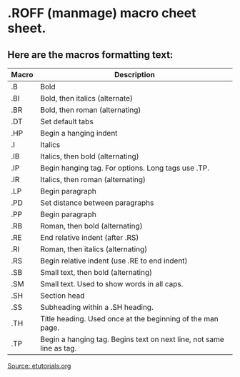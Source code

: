 # .ROFF (manmage) macro cheet sheet.

## Here are the macros formatting text:

|  Macro | Description                                                          |
| ------ | -------------------------------------------------------------------- |
| .B     | Bold                                                                 |
| .BI    | Bold, then italics (alternate)                                       |
| .BR    | Bold, then roman (alternating)                                       |
| .DT    | Set default tabs                                                     |
| .HP    | Begin a hanging indent                                               |
| .I     | Italics                                                              |
| .IB    | Italics, then bold (alternating)                                     |
| .IP    | Begin hanging tag. For options. Long tags use .TP.                   |
| .IR    | Italics, then roman (alternating)                                    |
| .LP    | Begin paragraph                                                      |
| .PD    | Set distance between paragraphs                                      |
| .PP    | Begin paragraph                                                      |
| .RB    | Roman, then bold (alternating)                                       |
| .RE    | End relative indent (after .RS)                                      |
| .RI    | Roman, then italics (alternating)                                    |
| .RS    | Begin relative indent (use .RE to end indent)                        |
| .SB    | Small text, then bold (alternating)                                  |
| .SM    | Small text. Used to show words in all caps.                          |
| .SH    | Section head                                                         |
| .SS    | Subheading within a .SH heading.                                     |
| .TH    | Title heading. Used once at the beginning of the man page.           |
| .TP    | Begin a hanging tag. Begins text on next line, not same line as tag. |

[Source: etutorials.org](http://etutorials.org/Linux+systems/red+hat+linux+bible+fedora+enterprise+edition/Part+II+Using+Red+Hat+Linux/Chapter+6+Publishing+with+Red+Hat+Linux/Creating+Documents+in+Groff+or+LaTeX/)